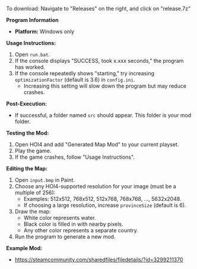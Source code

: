 To download: Navigate to "Releases" on the right, and click on "release.7z"

**Program Information**

- **Platform:** Windows only

**Usage Instructions:**

1. Open `run.bat`.
2. If the console displays "SUCCESS, took x.xxx seconds," the program has worked.
3. If the console repeatedly shows "starting," try increasing `optimizationFactor` (default is 3.6) in `config.ini`. 
   - Increasing this setting will slow down the program but may reduce crashes.

**Post-Execution:**

- If successful, a folder named `src` should appear. This folder is your mod folder.

**Testing the Mod:**

1. Open HOI4 and add "Generated Map Mod" to your current playset.
2. Play the game.
3. If the game crashes, follow "Usage Instructions".

**Editing the Map:**

1. Open `input.bmp` in Paint.
2. Choose any HOI4-supported resolution for your image (must be a multiple of 256):
   - Examples: 512x512, 768x512, 512x768, 768x768, ..., 5632x2048.
   - If choosing a large resolution, increase `provinceSize` (default is 6).
3. Draw the map:
   - White color represents water.
   - Black color is filled in with nearby pixels.
   - Any other color represents a separate country.
4. Run the program to generate a new mod.

**Example Mod:**

- https://steamcommunity.com/sharedfiles/filedetails/?id=3299211370
